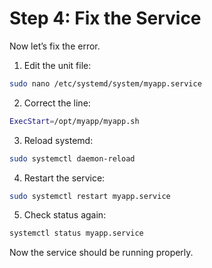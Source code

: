 # Step 4: Fix the Service

Now let’s fix the error.

1. Edit the unit file:

```bash
sudo nano /etc/systemd/system/myapp.service
```

2. Correct the line:

```bash
ExecStart=/opt/myapp/myapp.sh
```

3. Reload systemd:

```bash
sudo systemctl daemon-reload
```

4. Restart the service:

```bash
sudo systemctl restart myapp.service
```

5. Check status again:

```bash
systemctl status myapp.service
```

Now the service should be running properly.